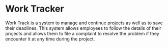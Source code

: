 # Work Tracker

Work Track is a system to manage and continue projects as well as to save their deadlines. This system allows employees to follow the details of their projects and allows them to file a complaint to resolve the problem if they encounter it at any time during the project.


